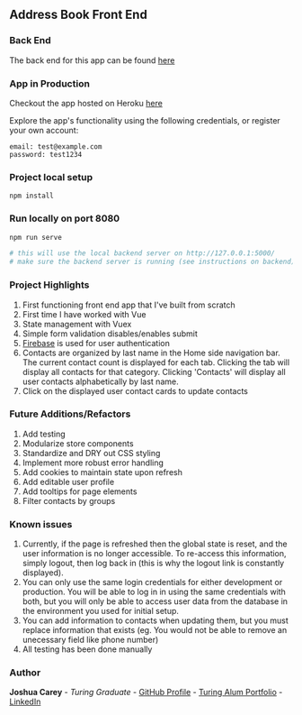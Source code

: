 ## Address Book Front End

### Back End 
The back end for this app can be found [here](https://github.com/jdcarey128/address-book-backend)

### App in Production 
Checkout the app hosted on Heroku [here](https://address-book-frontend-lt.herokuapp.com/login)

Explore the app's functionality using the following credentials, or register your own account:  
```
email: test@example.com
password: test1234
```


### Project local setup
```
npm install
```

### Run locally on port 8080
```zsh
npm run serve

# this will use the local backend server on http://127.0.0.1:5000/ 
# make sure the backend server is running (see instructions on backend)
```

### Project Highlights
1. First functioning front end app that I've built from scratch 
1. First time I have worked with Vue 
1. State management with Vuex  
1. Simple form validation disables/enables submit  
1. [Firebase](https://firebase.google.com) is used for user authentication 
1. Contacts are organized by last name in the Home side navigation bar. The current contact count is displayed for each tab. Clicking the tab will display all contacts for that category. Clicking 'Contacts' will display all user contacts alphabetically by last name.
1. Click on the displayed user contact cards to update contacts

### Future Additions/Refactors
1. Add testing
1. Modularize store components
1. Standardize and DRY out CSS styling
1. Implement more robust error handling
1. Add cookies to maintain state upon refresh 
1. Add editable user profile 
1. Add tooltips for page elements
1. Filter contacts by groups 

### Known issues 
1. Currently, if the page is refreshed then the global state is reset, and the user information is no longer accessible. To re-access this information, simply logout, then log back in (this is why the logout link is constantly displayed).
1. You can only use the same login credentials for either development or production. You will be able to log in in using the same credentials with both, but you will only be able to access user data from the database in the environment you used for initial setup.
1. You can add information to contacts when updating them, but you must replace information that exists (eg. You would not be able to remove an unecessary field like phone number) 
1. All testing has been done manually

### Author
**Joshua Carey** - *Turing Graduate* - [GitHub Profile](https://github.com/jdcarey128) - [Turing Alum Portfolio](https://terminal.turing.edu/profiles/595) - [LinkedIn](https://www.linkedin.com/in/carey-joshua/)

